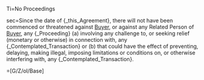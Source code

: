 Ti=No Proceedings

sec=Since the date of {_this_Agreement}, there will not have been commenced or threatened against <a href="#SPA.Def.Buyer.Def" class="definedterm">Buyer</a>, or against any Related Person of <a href="#SPA.Def.Buyer.Def" class="definedterm">Buyer</a>, any {_Proceeding} (a) involving any challenge to, or seeking relief (monetary or otherwise) in connection with, any {_Contemplated_Transaction} or (b) that could have the effect of preventing, delaying, making illegal, imposing limitations or conditions on, or otherwise interfering with, any {_Contemplated_Transaction}.

=[G/Z/ol/Base]

